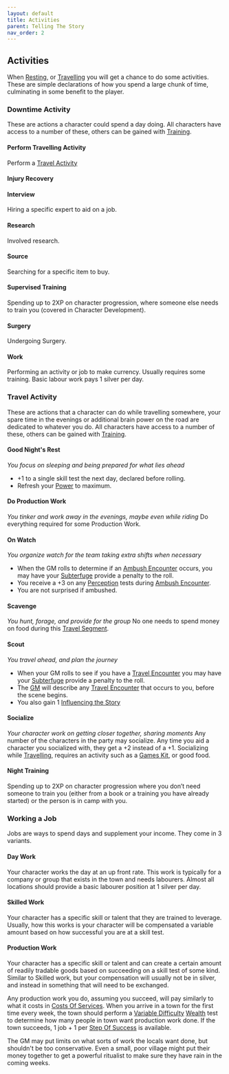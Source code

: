 ```yaml
---
layout: default
title: Activities
parent: Telling The Story
nav_order: 2
---
```

## Activities
When [Resting](Telling-The-Story#Resting), or [Travelling](Telling-The-Story#Travelling) you will get a chance to do some activities. These are simple declarations of how you spend a large chunk of time, culminating in some benefit to the player.


### Downtime Activity
These are actions a character could spend a day doing. All characters have access to a number of these, others can be gained with [Training](Character-Development#Training).
#### Perform Travelling Activity
Perform a [Travel Activity](#Travel%20Activity)
#### Injury Recovery
#### Interview
Hiring a specific expert to aid on a job.
#### Research
Involved research.
#### Source
Searching for a specific item to buy.
#### Supervised Training
Spending up to 2XP on character progression, where someone else needs to train you (covered in Character Development).
#### Surgery
Undergoing Surgery.
#### Work
Performing an activity or job to make currency. Usually requires some training. Basic labour work pays 1 silver per day.

### Travel Activity
These are actions that a character can do while travelling somewhere, your spare time in the evenings or additional brain power on the road are dedicated to whatever you do. All characters have access to a number of these, others can be gained with [Training](Character-Development#Training).
#### Good Night's Rest
*You focus on sleeping and being prepared for what lies ahead*
* +1 to a single skill test the next day, declared before rolling.
* Refresh your [Power](Stats#Power) to maximum.
#### Do Production Work
*You tinker and work away in the evenings, maybe even while riding*
Do everything required for some Production Work.
#### On Watch
*You organize watch for the team taking extra shifts when necessary*
* When the GM rolls to determine if an [Ambush Encounter](Telling-The-Story#Ambush%20Encounter) occurs, you may have your [Subterfuge](Subterfuge) provide a penalty to the roll. 
* You receive a +3 on any [Perception](Perception) tests during [Ambush Encounter](Telling-The-Story#Ambush%20Encounter).
* You are not surprised if ambushed. 
#### Scavenge
*You hunt, forage, and provide for the group*
No one needs to spend money on food during this [Travel Segment](Telling-The-Story#Travel%20Segment).
#### Scout
*You travel ahead, and plan the journey*
* When your GM rolls to see if you have a [Travel Encounter](Telling-The-Story#Travel%20Encounter) you may have your [Subterfuge](Subterfuge) provide a penalty to the roll. 
* The [GM](How-To-Play#GM) will describe any [Travel Encounter](Telling-The-Story#Travel%20Encounter) that occurs to you, before the scene begins. 
* You also gain 1 [Influencing the Story](Telling-The-Story#Influencing%20the%20Story)
#### Socialize
*Your character work on getting closer together, sharing moments*
Any number of the characters in the party may socialize. Any time you aid a character you socialized with, they get a +2 instead of a +1. Socializing while [Travelling](#Travelling), requires an activity such as a [Games Kit](Example-Gear#Games%20Kit), or good food.
#### Night Training
Spending up to 2XP on character progression where you don’t need someone to train you (either from a book or a training you have already started) or the person is in camp with you.  

### Working a Job
Jobs are ways to spend days and supplement your income. They come in 3 variants.

#### Day Work
Your character works the day at an up front rate. This work is typically for a company or group that exists in the town and needs labourers. Almost all locations should provide a basic labourer position at 1 silver per day.

#### Skilled Work
Your character has a specific skill or talent that they are trained to leverage. Usually, how this works is your character will be compensated a variable amount based on how successful you are at a skill test.

#### Production Work
Your character has a specific skill or talent and can create a certain amount of readily tradable goods based on succeeding on a skill test of some kind. Similar to Skilled work, but your compensation will usually not be in silver, and instead in something that will need to be exchanged.

Any production work you do, assuming you succeed, will pay similarly to what it costs in [Costs Of Services](Services#Costs%20Of%20Services). When you arrive in a town for the first time every week, the town should perform a [Variable Difficulty](Skills#Variable%20Difficulty) [Wealth](Running-The-Game#Wealth) test to determine how many people in town want production work done. If the town succeeds, 1 job + 1 per [Step Of Success](Skills#Step%20Of%20Success) is available. 

The GM may put limits on what sorts of work the locals want done, but shouldn't be too conservative. Even a small, poor village might put their money together to get a powerful ritualist to make sure they have rain in the coming weeks.
